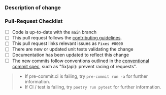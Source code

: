 <!--
  😀 Wonderful!  Thank you for opening a pull request.

  By submitting this pull request, you agree to follow our [Code of Conduct](https://github.com/uilibs/uiprotect/blob/main/.github/CODE_OF_CONDUCT.md).

  Please fill in the information below to expedite the review
  and (hopefully) merge of your change.
-->

### Description of change

<!--
  Please be clear and concise what the change is intended to do,
  why this change is needed, and how you've verified that it
  corrects what you intended.

  In some cases it may be helpful to include the current behavior
  and the new behavior.

  If the change is related to an open issue, you can link it here.
  If you include `Fixes #0000` (replacing `0000` with the issue number)
  when this is merged it will automatically mark the issue as fixed and
  close it.
-->

### Pull-Request Checklist

<!--
  Please make sure to review and check all of the following to merge this PR.

  Note that there is no problem if they are not checked when this PR is created.

  If an item is not applicable, you can add "N/A" to the end.
-->

- [ ] Code is up-to-date with the `main` branch
- [ ] This pull request follows the [contributing guidelines](https://github.com/uilibs/uiprotect/blob/main/CONTRIBUTING.md).
- [ ] This pull request links relevant issues as `Fixes #0000`
- [ ] There are new or updated unit tests validating the change
- [ ] Documentation has been updated to reflect this change
- [ ] The new commits follow conventions outlined in the [conventional commit spec](https://www.conventionalcommits.org/en/v1.0.0/), such as "fix(api): prevent racing of requests".

> - If pre-commit.ci is failing, try `pre-commit run -a` for further information.
> - If CI / test is failing, try `poetry run pytest` for further information.

<!--
  🎉 Thank you for contributing!
-->
